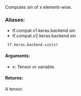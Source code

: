 Computes sin of x element-wise.
### Aliases:
- tf.compat.v1.keras.backend.sin
- tf.compat.v2.keras.backend.sin

```
 tf.keras.backend.sin(x)
```
#### Arguments:
- x: Tensor or variable.
#### Returns:
A tensor.
